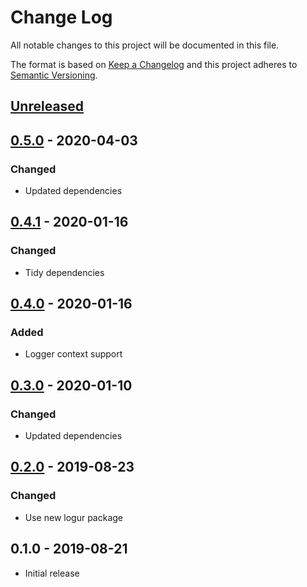# Change Log


All notable changes to this project will be documented in this file.

The format is based on [Keep a Changelog](http://keepachangelog.com/en/1.0.0/)
and this project adheres to [Semantic Versioning](http://semver.org/spec/v2.0.0.html).


## [Unreleased]


## [0.5.0] - 2020-04-03

### Changed

- Updated dependencies


## [0.4.1] - 2020-01-16

### Changed

- Tidy dependencies


## [0.4.0] - 2020-01-16

### Added

- Logger context support


## [0.3.0] - 2020-01-10

### Changed

- Updated dependencies


## [0.2.0] - 2019-08-23

### Changed

- Use new logur package


## 0.1.0 - 2019-08-21

- Initial release


[Unreleased]: https://github.com/logur/adapter-zerolog/compare/v0.5.0...HEAD
[0.5.0]: https://github.com/logur/adapter-zerolog/compare/v0.4.1...v0.5.0
[0.4.1]: https://github.com/logur/adapter-zerolog/compare/v0.4.0...v0.4.1
[0.4.0]: https://github.com/logur/adapter-zerolog/compare/v0.3.0...v0.4.0
[0.3.0]: https://github.com/logur/adapter-zerolog/compare/v0.2.0...v0.3.0
[0.2.0]: https://github.com/logur/adapter-zerolog/compare/v0.1.0...v0.2.0
